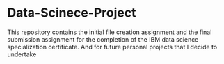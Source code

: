 # Data-Scinece-Project
This repository contains the initial file creation assignment and the final submission assignment for the completion of the IBM data science specialization certificate. And for future personal projects that I decide to undertake
